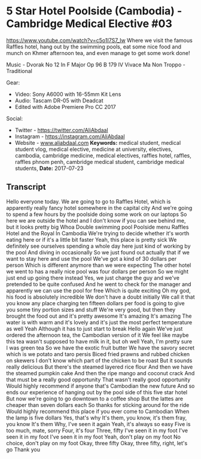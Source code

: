 # 5 Star Hotel Poolside (Cambodia) - Cambridge Medical Elective #03
https://www.youtube.com/watch?v=c5o1I7S7_Iw
Where we visit the famous Raffles hotel, hang out by the swimming pools, eat some nice food and munch on Khmer afternoon tea, and even manage to get some work done! 

Music - Dvorak No 12 In F Major Op 96 B 179 IV Vivace Ma Non Troppo - Traditional

Gear:
- Video: Sony A6000 with 16-55mm Kit Lens
- Audio: Tascam DR-05 with Deadcat
- Edited with Adobe Premiere Pro CC 2017

Social:
- Twitter - https://twitter.com/AliAbdaal
- Instagram - https://instagram.com/AliAbdaal
- Website - www.aliabdaal.com
**Keywords:** medical student, medical student vlog, medical elective, medicine at university, electives, cambodia, cambridge medicine, medical electives, raffles hotel, raffles, raffles phnom penh, cambridge medical student, cambridge medical students, 
**Date:** 2017-07-23

## Transcript
 Hello everyone today. We are going to go to Raffles Hotel, which is apparently really fancy hotel somewhere in the capital city And we're going to spend a few hours by the poolside doing some work on our laptops So here we are outside the hotel and I don't know if you can see behind me, but it looks pretty big Whoa Double swimming pool Poolside menu Raffles Hotel and the Royal In Cambodia We're trying to decide whether it's worth eating here or if it's a little bit faster Yeah, this place is pretty sick We definitely see ourselves spending a whole day here just kind of working by the pool And diving in occasionally So we just found out actually that if we want to stay here and use the pool We've got a kind of 30 dollars per person Which is different anymore than we were expecting The other hotel we went to has a really nice pool was four dollars per person So we might just end up going there instead Yes, we just charge the guy and we've pretended to be quite confused And he went to check for the manager and apparently we can use the pool for free Which is quite exciting Oh my god, his food is absolutely incredible We don't have a doubt initially We call it that you know any place charging ten fifteen dollars per food is going to give you some tiny portion sizes and stuff We're very good, but then they brought the food out and it's pretty awesome It's amazing It's amazing The water is with warm and it's lovely and it's just the most perfect temperature as well Yeah Although it has to just start to break Hello again We've just ordered the afternoon tea, the Cambodian version of it We feel like maybe this tea wasn't supposed to have milk in it, but oh well Yeah, I'm pretty sure I was green tea So we have the exotic fruit butter We have the savory secret which is we potato and taro persis Biced fried prawns and rubbed chicken on skewers I don't know which part of the chicken to be roast But it sounds really delicious But there's the steamed layered rice flour And then we have the steamed pumpkin cake And then the ripe mango and coconut crack And that must be a really good opportunity That wasn't really good opportunity Would highly recommend if anyone that's Cambodian the new future And so ends our experience of hanging out by the pool side of this five star hotel But now we're going to go downtown to a coffee shop But the lattes are cheaper than seven dollars each So thanks for sticking around for the ride Would highly recommend this place if you ever come to Cambodian When the lamp is five dollars Yes, that's why It's them, you know, it's them fray, you know It's them Why, I've seen it again Yeah, it's always so easy Five is too much, mate, sorry Four, it's four Three, fifty I've seen it in my foot I've seen it in my foot I've seen it in my foot Yeah, don't play on my foot No choice, don't play on my foot Okay, three fifty Okay, three fifty, right, let's go Thank you

